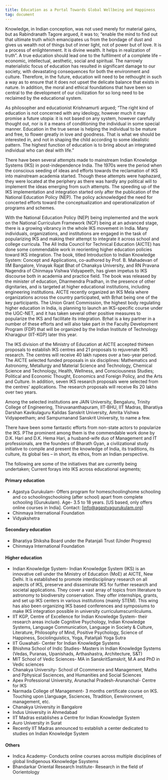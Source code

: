 ```yaml
---
title: Education as a Portal Towards Global Wellbeing and Happiness
tag: document
---
```


Knowledge, in Indian conception, was not used merely for material gains, but as Rabindranath Tagore argued, it was to; “enable the mind to find out that ultimate truth which emancipates us from the bondage of dust and gives us wealth not of things but of inner light, not of power but of love. It is a process of enlightenment. It is divine wealth. It helps in realization of truth”. A true education should lead one to the fulfilment of a complete life – economic, intellectual, aesthetic, social and spiritual. The narrowly materialistic focus of education has resulted in significant damage to our society, with devastating consequences for both the environment and culture. Therefore, in the future, education will need to be rethought in such a way as to ensure that it does not upset the delicate balance that exists in nature. In addition, the moral and ethical foundations that have been so central to the development of our civilization for so long need to be reclaimed by the educational system.

As philosopher and educationist Krishnamurti argued; “The right kind of education is not concerned with any ideology, however much it may promise a future utopia: it is not based on any system, however carefully thought out, nor is it a means of conditioning the individual in some special manner. Education in the true sense is helping the individual to be mature and free, to flower greatly in love and goodness. That is what we should be interested in, and not in shaping the child according to some idealistic pattern. The highest function of education is to bring about an integrated individual who can deal with life.”


There have been several attempts made to mainstream Indian Knowledge Systems (IKS) in post-independence India. The 1970s were the period when the conscious seeding of ideas and efforts towards the reclamation of IKS into mainstream academia started. Though these attempts were haphazard, they were located at the periphery as there was hardly any political will to implement the ideas emerging from such attempts. The speeding up of the IKS implementation and integration started only after the publication of the National Education Policy (NEP). The policy acknowledged the need for concerted efforts toward the conceptualization and operationalization of programs and schemes. 

With the National Education Policy (NEP) being implemented and the work on the National Curriculum Framework (NCF) being at an advanced stage, there is a growing vibrancy in the whole IKS movement in India. Many individuals, organizations, and institutions are engaged in the task of popularizing IKS and making their attempt to integrate it across school and college curricula. The All India Council for Technical Education (AICTE) has done some commendable work in reorienting higher education policies toward IKS integration. The book, titled Introduction to Indian Knowledge System: Concept and Applications, co-authored by Prof. B. Mahadevan of IIM Bangalore, Vinayak Rajat Bhat of Chanakya University, and RN Pravana Nagendra of Chinmaya Vishwa Vidyapeeth, has given impetus to IKS discourse both in academia and practice field. The book was released by the minister of education, Dharmendra Pradhan, in the presence of other dignitaries, and is targeted at higher educational institutions, including engineering institutions. AICTE recently organized an IKS Mela where organizations across the country participated, with Bṛhat being one of the key participants. The Union Grant Commission, the highest body regulating higher education in India, is planning to launch an IKS-specific course under the UGC-NET, and it has taken several other positive measures to popularize the IKS and facilitate its integration. Bṛhat is a key partner in a number of these efforts and will also take part in the Faculty Development Program (FDP) that will be organized by the Indian Institute of Technology Kharagpur (IIT-KGP) later this year. 

The IKS division of the Ministry of Education at AICTE accepted thirteen proposals to establish IKS centres and 21 proposals to rejuvenate IKS research. The centres will receive 40 lakh rupees over a two-year period. The AICTE selected funded proposals in six disciplines: Mathematics and Astronomy, Metallurgy and Material Science and Technology, Chemical Science and Technology, Health, Wellness, and Consciousness Studies; Political and Economic Thought, Economics and Foreign Policy, and the Arts and Culture. In addition, seven IKS research proposals were selected from the centres' applications. The research proposals will receive Rs 20 lakhs over two years.

Among the selected institutions are JAIN University, Bengaluru, Trinity College of Engineering, Thiruvananthapuram, IIT-BHU, IIT Madras, Bharatiya Darshan Kavikulaguru Kalidas Sanskrit University, Amrita Vishwa Vidyapeetham; and Sampurnanand Sanskrit University, to name a few.

There have been some fantastic efforts from non-state actors to popularize the IKS. PThe prominent among them is the commendable work done by D.K. Hari and D.K. Hema Hari, a husband-wife duo of Management and IT professionals, are the founders of Bharath Gyan, a civilizational study initiative to compile and present the knowledge of India, its traditions, its culture, its global ties – in short, its ethos, from an Indian perspective. 

The following are some of the initiatives that are currently being undertaken;
Current forays into IKS across educational segments;

#### Primary education
- Agastya Gurukulam- Offers program for homeschoolinghome schooling and co schoolingschooloing (after school) apart from complete schooling (Gurukulam). Age- 3.5 to 18 years. [US based, only offers online courses in India].
  Contact: [info@agastyagurukulam.org]
- Chinmaya International Foundation
- Vidyakshetra 

#### Secondary education
- Bharatiya Shiksha Board under the Patanjali Trust (Under Progress)
- Chinmaya International Foundation 

#### Higher education
- Indian Knowledge System- Indian Knowledge System (IKS) is an innovative cell under the Ministry of Education (MoE) at AICTE, New Delhi. It is established to promote interdisciplinary research on all aspects of IKS, preserve and disseminate IKS for further research and societal applications. They cover a vast array of topics from literature to astronomy to biodiversity conservation. They offer internships, grants, and set up IKS centers in various institutions (mainly STEM). This wing has also been organizing IKS based conferences and symposiums to make IKS integration possible in university curriculumscurrilculums. 
- IIT KGP, Centre of Excellence for Indian Knowledge System- their research areas include Cognitive Psychology, Indian Knowledge Systems, Language Communication, Language in Society & Culture, Literature, Philosophy of Mind, Positive Psychology, Science of Happiness, Sociolinguistics, Yoga, Patañjali Yoga Sutra
- IIT Guwahati- Center for Indian Knowledge Systems
- Bhishma School of Indic Studies- Masters in Indian Knowledge Systems (Vedas, Puranas, Upanishads, Arthashastra, Architecture, S&T)
- MIT School of Vedic Sciences- MA in SanskritSamskrit, M.A and PhD in Vedic sciences
- Chanakya University- School of Ccommerce and Management, Maths and Pphysical Ssciences, and Humanities and Social Sciences
- Apex Professional University, Arunachal Pradesh-Arunanchal- Centre for IKS
- Narmada College of Management- 3 months certificate course on IKS. Touching upon Llanguage, Ssciences, Ttradition, Eenvironment, management, etc.
- Chanakya University in Bangalore 
- Indus University in Ahmedabad 
- IIT Madras establishes a Centre for Indian Knowledge System
- Auro University in Surat
- Recently IIT Madras announced to establish a center dedicated to studies on Indian Knowledge System

#### Others
- Indica Academy- Conducts online courses across multiple disciplines of global Iindigenous Kknowledge Ssystems
- Bhandarkar Oriental Research Institute- Research in the field of Oorientology
